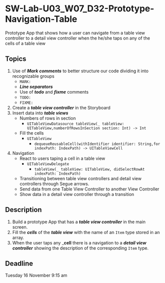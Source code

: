 # SW-Lab-U03_W07_D32-Prototype-Navigation-Table
Prototype App that shows how a user can navigate from a table view controller to a detail view controller when the he/she taps on any of the cells of a table view

## Topics
1. Use of _**Mark comments**_  to better structure our code dividing it into recognizable groups
   - `MARK:` 
   - _**Line separators**_
   - Use of _**todo**_ and _**fixme**_ comments
    - `TODO:`
    - `FIXME:`
2. Create a _**table view controller**_ in the Storyboard
3. Insert data into _**table views**_
   - Numbers of rows in section
     - `UITableViewDatasource tableView(_ tableView: UITableView,numberOfRowsInSection section: Int) -> Int`
   - Fill the cells
     - `UITableView`
        - `dequeueReusableCell(withIdentifier identifier: String,for indexPath: IndexPath) -> UITableViewCell`
4. Navigation 
   - React to users taping a cell in a table view
     - `UITableViewDelegate`
       - `tableView(_ tableView: UITableView, didSelectRowAt indexPath: IndexPath)`
   - Transitioning between table view controllers and detail view controllers through Segue arrows.
   - Send data from one Table View Controller to another View Controller
   - Show data in a detail view controller through a transition


## Description
1. Build a prototype App that has a _**table view controller**_ in the main screen.
2. Fill the _**cells**_ of the _**table view**_ with the name of an `Item` type stored in an array.
3. When the user taps any _**cell** there is a navigation to a _**detail view controller**_ showing the description of the corresponding `Item` type.


## Deadline 
Tuesday 16 November 9:15 am
